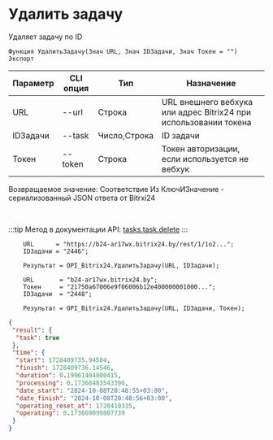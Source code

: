 ﻿---
sidebar_position: 5
---

# Удалить задачу
 Удаляет задачу по ID



`Функция УдалитьЗадачу(Знач URL, Знач IDЗадачи, Знач Токен = "") Экспорт`

  | Параметр | CLI опция | Тип | Назначение |
  |-|-|-|-|
  | URL | --url | Строка | URL внешнего вебхука или адрес Bitrix24 при использовании токена |
  | IDЗадачи | --task | Число,Строка | ID задачи |
  | Токен | --token | Строка | Токен авторизации, если используется не вебхук |

  
  Возвращаемое значение:   Соответствие Из КлючИЗначение - сериализованный JSON ответа от Bitrxi24

<br/>

:::tip
Метод в документации API: [tasks.task.delete](https://dev.1c-bitrix.ru/rest_help/tasks/task/tasks/tasks_task_delete.php)
:::
<br/>


```bsl title="Пример кода"
    URL      = "https://b24-ar17wx.bitrix24.by/rest/1/1o2...";
    IDЗадачи = "2446";

    Результат = OPI_Bitrix24.УдалитьЗадачу(URL, IDЗадачи);

    URL       = "b24-ar17wx.bitrix24.by";
    Токен     = "21750a67006e9f06006b12e400000001000...";
    IDЗадачи  = "2448";

    Результат = OPI_Bitrix24.УдалитьЗадачу(URL, IDЗадачи, Токен);
```
    



```json title="Результат"
{
 "result": {
  "task": true
 },
 "time": {
  "start": 1728409735.94584,
  "finish": 1728409736.14546,
  "duration": 0.19961404800415,
  "processing": 0.17368483543396,
  "date_start": "2024-10-08T20:48:55+03:00",
  "date_finish": "2024-10-08T20:48:56+03:00",
  "operating_reset_at": 1728410335,
  "operating": 0.173669099807739
 }
}
```
